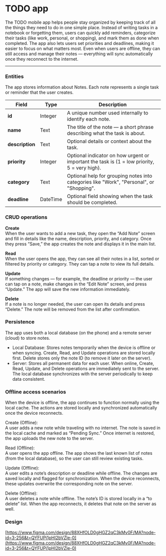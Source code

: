 # TODO app

The TODO mobile app helps people stay organized by keeping track of all the things they need to do in one simple place. Instead of writing tasks in a notebook or forgetting them, users can quickly add reminders, categorize their tasks (like work, personal, or shopping), and mark them as done when completed. The app also lets users set priorities and deadlines, making it easier to focus on what matters most. Even when users are offline, they can still access and manage their notes — everything will sync automatically once they reconnect to the internet.

---

### Entities

The app stores information about Notes. Each note represents a single task or reminder that the user creates.

| Field           | Type     | Description                                                                      |
| --------------- | -------- | -------------------------------------------------------------------------------- |
| **id**          | Integer  | A unique number used internally to identify each note.                           |
| **name**        | Text     | The title of the note — a short phrase describing what the task is about.        |
| **description** | Text     | Optional details or context about the task.                                    |
| **priority**    | Integer  | Optional indicator on how urgent or important the task is (1 = low priority, 5 = very high). |
| **category**    | Text     | Optional help for grouping notes into categories like "Work", "Personal", or "Shopping".        |
| **deadline**    | DateTime | Optional field showing when the task should be completed.                        |


### CRUD operations

**Create**<br>
When the user wants to add a new task, they open the “Add Note” screen and fill in details like the name, description, priority, and category. Once they press “Save,” the app creates the note and displays it in the main list.

**Read**<br>
When the user opens the app, they can see all their notes in a list, sorted or filtered by priority or category. They can tap a note to view its full details.

**Update**<br>
If something changes — for example, the deadline or priority — the user can tap on a note, make changes in the “Edit Note” screen, and press “Update.” The app will save the new information immediately.

**Delete**<br>
If a note is no longer needed, the user can open its details and press “Delete.” The note will be removed from the list after confirmation.

### Persistence

The app uses both a local database (on the phone) and a remote server (cloud) to store notes.
- Local Database:
  Stores notes temporarily when the device is offline or when syncing.
  Create, Read, and Update operations are stored locally first.
  Delete stores only the note ID (to remove it later on the server).
- Server:
  Stores all permanent data for each user.
  When online, Create, Read, Update, and Delete operations are immediately sent to the server.
  The local database synchronizes with the server periodically to keep data consistent.

### Offline access scenarios

When the device is offline, the app continues to function normally using the local cache. The actions are stored locally and synchronized automatically once the device reconnects.

Create (Offline): <br>
A user adds a new note while traveling with no internet. The note is saved in the local cache and marked as “Pending Sync.” Once internet is restored, the app uploads the new note to the server.

Read (Offline): <br>
A user opens the app offline. The app shows the last known list of notes (from the local database), so the user can still review existing tasks.

Update (Offline): <br>
A user edits a note’s description or deadline while offline. The changes are saved locally and flagged for synchronization. When the device reconnects, these updates overwrite the corresponding note on the server.

Delete (Offline):<br>
A user deletes a note while offline. The note’s ID is stored locally in a “to delete” list. When the app reconnects, it deletes that note on the server as well.

### Design

[https://www.figma.com/design/88XHfOLD0gHGZ2qC3kMv0F/MA?node-id=3-256&t=QYFUPj1pHI2bVZle-0](https://www.figma.com/design/88XHfOLD0gHGZ2qC3kMv0F/MA?node-id=3-256&t=QYFUPj1pHI2bVZle-0)
